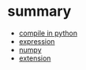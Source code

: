 # summary

- [compile in python](https://github.com/gaoxinge/cpython/blob/python_study/note/summary/compile%20in%20python.md)
- [expression](https://github.com/gaoxinge/cpython/blob/python_study/note/summary/expression.md)
- [numpy](https://github.com/gaoxinge/cpython/blob/python_study/note/summary/numpy.md)
- [extension](https://github.com/gaoxinge/cpython/blob/python_study/note/summary/extension)